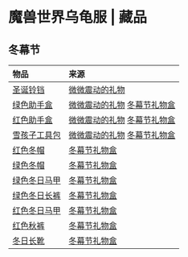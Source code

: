 # 魔兽世界乌龟服 | 藏品

## 冬幕节

| 物品                                                        | 来源                                                                                                                      |
| :---------------------------------------------------------- | :------------------------------------------------------------------------------------------------------------------------ |
| [圣诞铃铛](https://database.turtle-wow.org/?item=21308)     | [微微震动的礼物](https://database.turtle-wow.org/?item=21310)                                                             |
| [绿色助手盒](https://database.turtle-wow.org/?item=21301)   | [微微震动的礼物](https://database.turtle-wow.org/?item=21310) [冬幕节礼物盒](https://database.turtle-wow.org/?item=51060) |
| [红色助手盒](https://database.turtle-wow.org/?item=21305)   | [微微震动的礼物](https://database.turtle-wow.org/?item=21310) [冬幕节礼物盒](https://database.turtle-wow.org/?item=51060) |
| [雪孩子工具包](https://database.turtle-wow.org/?item=21309) | [微微震动的礼物](https://database.turtle-wow.org/?item=21310) [冬幕节礼物盒](https://database.turtle-wow.org/?item=51060) |
| [红色冬帽](https://database.turtle-wow.org/?item=21524)     | [冬幕节礼物盒](https://database.turtle-wow.org/?item=51060)                                                               |
| [绿色冬帽](https://database.turtle-wow.org/?item=21525)     | [冬幕节礼物盒](https://database.turtle-wow.org/?item=51060)                                                               |
| [绿色冬日马甲](https://database.turtle-wow.org/?item=50059) | [冬幕节礼物盒](https://database.turtle-wow.org/?item=51060)                                                               |
| [绿色冬日长裤](https://database.turtle-wow.org/?item=50060) | [冬幕节礼物盒](https://database.turtle-wow.org/?item=51060)                                                               |
| [红色冬日马甲](https://database.turtle-wow.org/?item=50061) | [冬幕节礼物盒](https://database.turtle-wow.org/?item=51060)                                                               |
| [红色秋裤](https://database.turtle-wow.org/?item=51061)     | [冬幕节礼物盒](https://database.turtle-wow.org/?item=51060)                                                               |
| [冬日长靴](https://database.turtle-wow.org/?item=51061)     | [冬幕节礼物盒](https://database.turtle-wow.org/?item=51060)                                                               |
